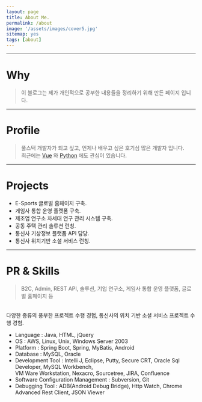 ```yaml
---
layout: page
title: About Me.
permalink: /about
image: '/assets/images/cover5.jpg'
sitemap: yes
tags: [about]
---
```


---
# Why

> 이 블로그는 제가 개인적으로 공부한 내용들을 정리하기 위해 만든 페이지 입니다.

---
# Profile

> 풀스택 개발자가 되고 싶고, 언제나 배우고 싶은 호기심 많은 개발자 입니다.<br/>
최근에는 [Vue][1] 와 [Python][2] 에도 관심이 있습니다.

[1]:https://vuejs.org/
[2]:https://www.python.org/

---
# Projects

* E-Sports 글로벌 홈페이지 구축.
* 게임사 통합 운영 플랫폼 구축. 
* 제조업 연구소 차세대 연구 관리 시스템 구축.
* 공동 주택 관리 솔루션 런칭. 
* 통신사 기상정보 플랫폼 API 담당.
* 통신사 위치기반 소셜 서비스 런칭.

---
# PR & Skills

> B2C, Admin, REST API, 솔루션, 기업 연구소, 게임사 통합 운영 플랫폼, 글로벌 홈페이지 등 
<br/>
다양한 종류의 풍부한 프로젝트 수행 경험, 통신사의 위치 기반 소셜 서비스 프로젝트 수행 경험.

* Language : Java, HTML, jQuery
* OS : AWS, Linux, Unix, Windows Server 2003 
* Platform : Spring Boot, Spring, MyBatis, Android
* Database : MySQL, Oracle 
* Development Tool : Intelli J, Eclipse, Putty, Secure CRT, Oracle Sql Developer, MySQL Workbench,<br/>
                    VM Ware Workstation, Nexacro, Sourcetree, JIRA, Confluence
* Software Configuration Management : Subversion, Git
* Debugging Tool : ADB(Android Debug Bridge), Http Watch, Chrome Advanced Rest Client, JSON Viewer